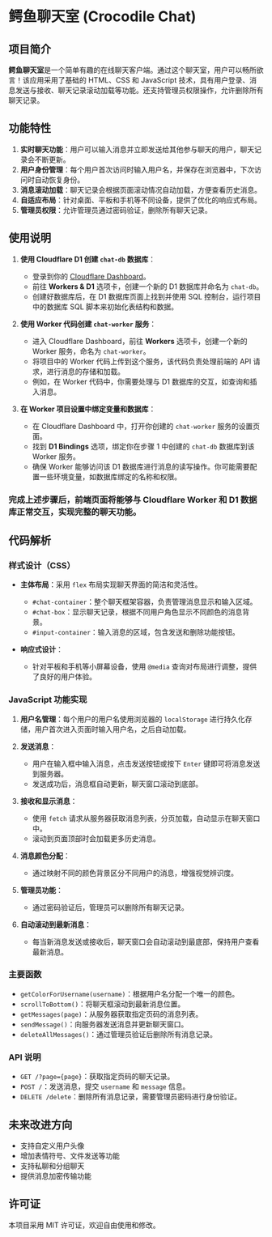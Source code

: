 # 鳄鱼聊天室 (Crocodile Chat)

## 项目简介

**鳄鱼聊天室**是一个简单有趣的在线聊天客户端。通过这个聊天室，用户可以畅所欲言！该应用采用了基础的 HTML、CSS 和 JavaScript 技术，具有用户登录、消息发送与接收、聊天记录滚动加载等功能。还支持管理员权限操作，允许删除所有聊天记录。

## 功能特性

1. **实时聊天功能**：用户可以输入消息并立即发送给其他参与聊天的用户，聊天记录会不断更新。
2. **用户身份管理**：每个用户首次访问时输入用户名，并保存在浏览器中，下次访问时自动恢复身份。
3. **消息滚动加载**：聊天记录会根据页面滚动情况自动加载，方便查看历史消息。
4. **自适应布局**：针对桌面、平板和手机等不同设备，提供了优化的响应式布局。
5. **管理员权限**：允许管理员通过密码验证，删除所有聊天记录。

## 使用说明

1. **使用 Cloudflare D1 创建 `chat-db` 数据库**：
   - 登录到你的 [Cloudflare Dashboard](https://dash.cloudflare.com/)。
   - 前往 **Workers & D1** 选项卡，创建一个新的 D1 数据库并命名为 `chat-db`。
   - 创建好数据库后，在 D1 数据库页面上找到并使用 SQL 控制台，运行项目中的数据库 SQL 脚本来初始化表结构和数据。

2. **使用 Worker 代码创建 `chat-worker` 服务**：
   - 进入 Cloudflare Dashboard，前往 **Workers** 选项卡，创建一个新的 Worker 服务，命名为 `chat-worker`。
   - 将项目中的 Worker 代码上传到这个服务，该代码负责处理前端的 API 请求，进行消息的存储和加载。
   - 例如，在 Worker 代码中，你需要处理与 D1 数据库的交互，如查询和插入消息。

3. **在 Worker 项目设置中绑定变量和数据库**：
   - 在 Cloudflare Dashboard 中，打开你创建的 `chat-worker` 服务的设置页面。
   - 找到 **D1 Bindings** 选项，绑定你在步骤 1 中创建的 `chat-db` 数据库到该 Worker 服务。
   - 确保 Worker 能够访问该 D1 数据库进行消息的读写操作。你可能需要配置一些环境变量，如数据库绑定的名称和权限。

### 完成上述步骤后，前端页面将能够与 Cloudflare Worker 和 D1 数据库正常交互，实现完整的聊天功能。

## 代码解析

### 样式设计（CSS）

- **主体布局**：采用 `flex` 布局实现聊天界面的简洁和灵活性。
  - `#chat-container`：整个聊天框架容器，负责管理消息显示和输入区域。
  - `#chat-box`：显示聊天记录，根据不同用户角色显示不同颜色的消息背景。
  - `#input-container`：输入消息的区域，包含发送和删除功能按钮。
  
- **响应式设计**：
  - 针对平板和手机等小屏幕设备，使用 `@media` 查询对布局进行调整，提供了良好的用户体验。

### JavaScript 功能实现

1. **用户名管理**：每个用户的用户名使用浏览器的 `localStorage` 进行持久化存储，用户首次进入页面时输入用户名，之后自动加载。

2. **发送消息**：
   - 用户在输入框中输入消息，点击发送按钮或按下 `Enter` 键即可将消息发送到服务器。
   - 发送成功后，消息框自动更新，聊天窗口滚动到底部。

3. **接收和显示消息**：
   - 使用 `fetch` 请求从服务器获取消息列表，分页加载，自动显示在聊天窗口中。
   - 滚动到页面顶部时会加载更多历史消息。

4. **消息颜色分配**：
   - 通过映射不同的颜色背景区分不同用户的消息，增强视觉辨识度。

5. **管理员功能**：
   - 通过密码验证后，管理员可以删除所有聊天记录。

6. **自动滚动到最新消息**：
   - 每当新消息发送或接收后，聊天窗口会自动滚动到最底部，保持用户查看最新消息。

### 主要函数

- `getColorForUsername(username)`：根据用户名分配一个唯一的颜色。
- `scrollToBottom()`：将聊天框滚动到最新消息位置。
- `getMessages(page)`：从服务器获取指定页码的消息列表。
- `sendMessage()`：向服务器发送消息并更新聊天窗口。
- `deleteAllMessages()`：通过管理员验证后删除所有消息记录。

### API 说明

- `GET /?page={page}`：获取指定页码的聊天记录。
- `POST /`：发送消息，提交 `username` 和 `message` 信息。
- `DELETE /delete`：删除所有消息记录，需要管理员密码进行身份验证。

## 未来改进方向

- 支持自定义用户头像
- 增加表情符号、文件发送等功能
- 支持私聊和分组聊天
- 提供消息加密传输功能

## 许可证

本项目采用 MIT 许可证，欢迎自由使用和修改。

